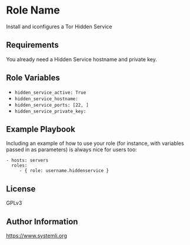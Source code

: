 Role Name
=========

Install and iconfigures a Tor Hidden Service

Requirements
------------

You already need a Hidden Service hostname and private key.

Role Variables
--------------

* `hidden_service_active: True`
* `hidden_service_hostname:`
* `hidden_service_ports: [22, ]`
* `hidden_service_private_key:`


Example Playbook
----------------

Including an example of how to use your role (for instance, with variables passed in as parameters) is always nice for users too:

    - hosts: servers
      roles:
         - { role: username.hiddenservice }

License
-------

GPLv3

Author Information
------------------

https://www.systemli.org
